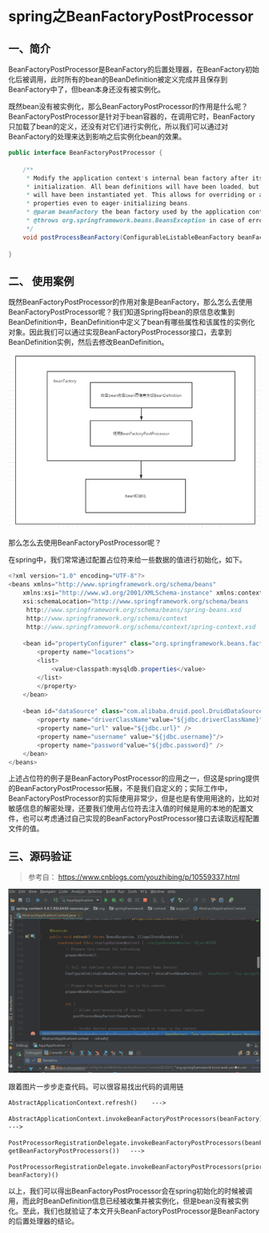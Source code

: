 # spring之BeanFactoryPostProcessor

## 一、简介

BeanFactoryPostProcessor是BeanFactory的后置处理器，在BeanFactory初始化后被调用，此时所有的bean的BeanDefinition被定义完成并且保存到BeanFactory中了，但bean本身还没有被实例化。

既然bean没有被实例化，那么BeanFactoryPostProcessor的作用是什么呢？BeanFactoryPostProcessor是针对于bean容器的，在调用它时，BeanFactory只加载了bean的定义，还没有对它们进行实例化，所以我们可以通过对BeanFactory的处理来达到影响之后实例化bean的效果。

````java
public interface BeanFactoryPostProcessor {

	/**
	 * Modify the application context's internal bean factory after its standard
	 * initialization. All bean definitions will have been loaded, but no beans
	 * will have been instantiated yet. This allows for overriding or adding
	 * properties even to eager-initializing beans.
	 * @param beanFactory the bean factory used by the application context
	 * @throws org.springframework.beans.BeansException in case of errors
	 */
	void postProcessBeanFactory(ConfigurableListableBeanFactory beanFactory) throws BeansException;

}
````



## 二、 使用案例

既然BeanFactoryPostProcessor的作用对象是BeanFactory，那么怎么去使用BeanFactoryPostProcessor呢？我们知道Spring将bean的原信息收集到BeanDefinition中，BeanDefinition中定义了bean有哪些属性和该属性的实例化对象。因此我们可以通过实现BeanFactoryPostProcessor接口，去拿到BeanDefinition实例，然后去修改BeanDefinition。

![](./imgs/beanFactoryPostProcessor/1.png)

那么怎么去使用BeanFactoryPostProcessor呢？

在spring中，我们常常通过配置占位符来给一些数据的值进行初始化，如下。

```java
<?xml version="1.0" encoding="UTF-8"?>
<beans xmlns="http://www.springframework.org/schema/beans"
    xmlns:xsi="http://www.w3.org/2001/XMLSchema-instance" xmlns:context="http://www.springframework.org/schema/context"
    xsi:schemaLocation="http://www.springframework.org/schema/beans 
     http://www.springframework.org/schema/beans/spring-beans.xsd
     http://www.springframework.org/schema/context
     http://www.springframework.org/schema/context/spring-context.xsd

    <bean id="propertyConfigurer" class="org.springframework.beans.factory.config.PropertyPlaceholderConfigurer">
        <property name="locations">
        <list>
            <value>classpath:mysqldb.properties</value>
        </list>
        </property>
    </bean>

    <bean id="dataSource" class="com.alibaba.druid.pool.DruidDataSource">
        <property name="driverClassName"value="${jdbc.driverClassName}" />
        <property name="url" value="${jdbc.url}" />
        <property name="username" value="${jdbc.username}"/>
        <property name="password"value="${jdbc.password}" />
    </bean>
</beans>
```

上述占位符的例子是BeanFactoryPostProcessor的应用之一，但这是spring提供的BeanFactoryPostProcessor拓展，不是我们自定义的；实际工作中，BeanFactoryPostProcessor的实际使用非常少，但是也是有使用用途的，比如对敏感信息的解密处理，还要我们使用占位符去注入值的时候是用的本地的配置文件，也可以考虑通过自己实现的BeanFactoryPostProcessor接口去读取远程配置文件的值。

## 三、源码验证

> 参考自： https://www.cnblogs.com/youzhibing/p/10559337.html



![()](./imgs/beanFactoryPostProcessor/2.gif)

跟着图片一步步走查代码。可以很容易找出代码的调用链

````shell
AbstractApplicationContext.refresh()    --->

AbstractApplicationContext.invokeBeanFactoryPostProcessors(beanFactory)    --->

PostProcessorRegistrationDelegate.invokeBeanFactoryPostProcessors(beanFactory, getBeanFactoryPostProcessors())   --->

PostProcessorRegistrationDelegate.invokeBeanFactoryPostProcessors(priorityOrderedPostProcessors, beanFactory)()
````

以上，我们可以得出BeanFactoryPostProcessor会在spring初始化的时候被调用，而此时BeanDefinition信息已经被收集并被实例化，但是bean没有被实例化。至此，我们也就验证了本文开头BeanFactoryPostProcessor是BeanFactory的后置处理器的结论。
